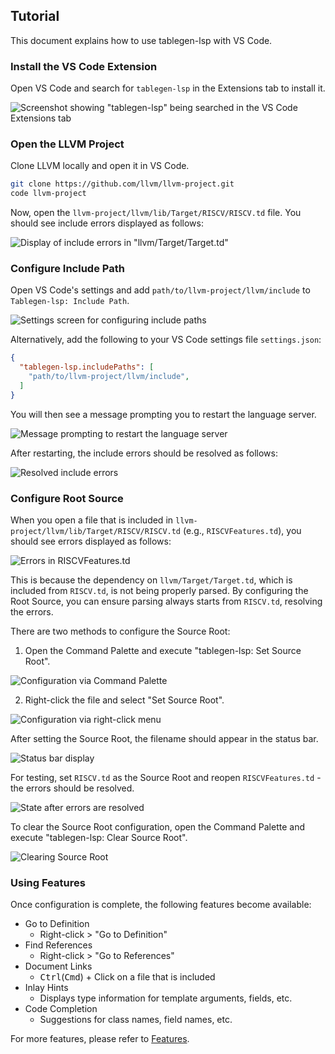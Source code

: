 ## Tutorial

This document explains how to use tablegen-lsp with VS Code.

### Install the VS Code Extension

Open VS Code and search for `tablegen-lsp` in the Extensions tab to install it.

![Screenshot showing "tablegen-lsp" being searched in the VS Code Extensions tab](./tutorial/search-extension.png)

### Open the LLVM Project

Clone LLVM locally and open it in VS Code.

```bash
git clone https://github.com/llvm/llvm-project.git
code llvm-project
```

Now, open the `llvm-project/llvm/lib/Target/RISCV/RISCV.td` file. You should see include errors displayed as follows:

![Display of include errors in "llvm/Target/Target.td"](./tutorial/include-error.png)

### Configure Include Path

Open VS Code's settings and add `path/to/llvm-project/llvm/include` to `Tablegen-lsp: Include Path`.

![Settings screen for configuring include paths](./tutorial/include-path.png)

Alternatively, add the following to your VS Code settings file `settings.json`:
```json
{
  "tablegen-lsp.includePaths": [
    "path/to/llvm-project/llvm/include",
  ]
}
```

You will then see a message prompting you to restart the language server.

![Message prompting to restart the language server](./tutorial/restart-server.png)

After restarting, the include errors should be resolved as follows:

![Resolved include errors](./tutorial/include-error-fixed.png)

### Configure Root Source

When you open a file that is included in `llvm-project/llvm/lib/Target/RISCV/RISCV.td` (e.g., `RISCVFeatures.td`), you should see errors displayed as follows:

![Errors in `RISCVFeatures.td`](./tutorial/riscv-features-error.png)

This is because the dependency on `llvm/Target/Target.td`, which is included from `RISCV.td`, is not being properly parsed. By configuring the Root Source, you can ensure parsing always starts from `RISCV.td`, resolving the errors.

There are two methods to configure the Source Root:

1. Open the Command Palette and execute "tablegen-lsp: Set Source Root".

![Configuration via Command Palette](./tutorial/set-source-root-1.png)

2. Right-click the file and select "Set Source Root".

![Configuration via right-click menu](./tutorial/set-source-root-2.png)

After setting the Source Root, the filename should appear in the status bar.

![Status bar display](./tutorial/status-bar.png)

For testing, set `RISCV.td` as the Source Root and reopen `RISCVFeatures.td` - the errors should be resolved.

![State after errors are resolved](./tutorial/riscv-features-after.png)

To clear the Source Root configuration, open the Command Palette and execute "tablegen-lsp: Clear Source Root".

![Clearing Source Root](./tutorial/clear-source-root.png)

### Using Features

Once configuration is complete, the following features become available:

- Go to Definition
  - Right-click > "Go to Definition"
- Find References
  - Right-click > "Go to References"
- Document Links
  - <kbd>Ctrl</kbd>(<kbd>Cmd</kbd>) + Click on a file that is included
- Inlay Hints
  - Displays type information for template arguments, fields, etc.
- Code Completion
  - Suggestions for class names, field names, etc.

For more features, please refer to [Features](./features.md).